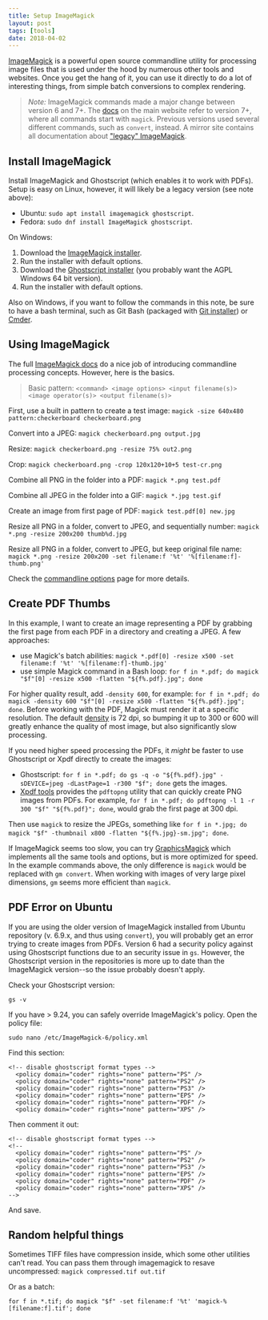 ```yaml
---
title: Setup ImageMagick
layout: post
tags: [tools]
date: 2018-04-02
---
```


[ImageMagick](https://imagemagick.org/) is a powerful open source commandline utility for processing image files that is used under the hood by numerous other tools and websites.
Once you get the hang of it, you can use it directly to do a lot of interesting things, from simple batch conversions to complex rendering.

> *Note:* ImageMagick commands made a major change between version 6 and 7+. 
> The [docs](http://www.imagemagick.org/script/command-line-processing.php) on the main website refer to version 7+, where all commands start with `magick`. 
> Previous versions used several different commands, such as `convert`, instead.
> A mirror site contains all documentation about ["legacy" ImageMagick](https://legacy.imagemagick.org/script/command-line-processing.php).

## Install ImageMagick

Install ImageMagick and Ghostscript (which enables it to work with PDFs).
Setup is easy on Linux, however, it will likely be a legacy version (see note above):

- Ubuntu: `sudo apt install imagemagick ghostscript`.
- Fedora: `sudo dnf install ImageMagick ghostscript`.

On Windows:

1. Download the [ImageMagick installer](http://www.imagemagick.org/script/download.php#windows).
2. Run the installer with default options.
3. Download the [Ghostscript installer](https://www.ghostscript.com/download/gsdnld.html) (you probably want the AGPL Windows 64 bit version).
4. Run the installer with default options.

Also on Windows, if you want to follow the commands in this note, be sure to have a bash terminal, such as Git Bash (packaged with [Git installer](https://git-scm.com/)) or [Cmder](https://evanwill.github.io/_drafts/notes/cmdr.html).

## Using ImageMagick

The full [ImageMagick docs](http://www.imagemagick.org/script/command-line-processing.php) do a nice job of introducing commandline processing concepts. 
However, here is the basics.

> Basic pattern: `<command> <image options> <input filename(s)> <image operator(s)> <output filename(s)>`

First, use a built in pattern to create a test image: 
`magick -size 640x480 pattern:checkerboard checkerboard.png`

Convert into a JPEG: 
`magick checkerboard.png output.jpg`

Resize:
`magick checkerboard.png -resize 75% out2.png`

Crop:
`magick checkerboard.png -crop 120x120+10+5 test-cr.png`

Combine all PNG in the folder into a PDF:
`magick *.png test.pdf`

Combine all JPEG in the folder into a GIF:
`magick *.jpg test.gif`

Create an image from first page of PDF:
`magick test.pdf[0] new.jpg`

Resize all PNG in a folder, convert to JPEG, and sequentially number:
`magick *.png -resize 200x200 thumb%d.jpg`

Resize all PNG in a folder, convert to JPEG, but keep original file name: 
`magick *.png -resize 200x200 -set filename:f '%t' '%[filename:f]-thumb.png'`

Check the [commandline options](https://www.imagemagick.org/script/command-line-options.php) page for more details. 

## Create PDF Thumbs

In this example, I want to create an image representing a PDF by grabbing the first page from each PDF in a directory and creating a JPEG. 
A few approaches: 

- use Magick's batch abilities: `magick *.pdf[0] -resize x500 -set filename:f '%t' '%[filename:f]-thumb.jpg'`
- use simple Magick command in a Bash loop: `for f in *.pdf; do magick "$f"[0] -resize x500 -flatten "${f%.pdf}.jpg"; done`

For higher quality result, add `-density 600`, for example: `for f in *.pdf; do magick -density 600 "$f"[0] -resize x500 -flatten "${f%.pdf}.jpg"; done`. 
Before working with the PDF, Magick must render it at a specific resolution.
The default [density](https://www.imagemagick.org/script/command-line-options.php#density) is 72 dpi, so bumping it up to 300 or 600 will greatly enhance the quality of most image, but also significantly slow processing.

If you need higher speed processing the PDFs, it *might* be faster to use Ghostscript or Xpdf directly to create the images:

- Ghostscript: `for f in *.pdf; do gs -q -o "${f%.pdf}.jpg" -sDEVICE=jpeg -dLastPage=1 -r300 "$f"; done` gets the images. 
- [Xpdf tools](http://www.xpdfreader.com/index.html) provides the `pdftopng` utility that can quickly create PNG images from PDFs. For example, `for f in *.pdf; do pdftopng -l 1 -r 300 "$f" "${f%.pdf}"; done`, would grab the first page at 300 dpi.

Then use `magick` to resize the JPEGs, something like `for f in *.jpg; do magick "$f" -thumbnail x800 -flatten "${f%.jpg}-sm.jpg"; done`.

If ImageMagick seems too slow, you can try [GraphicsMagick](http://www.graphicsmagick.org/) which implements all the same tools and options, but is more optimized for speed. 
In the example commands above, the only difference is `magick` would be replaced with `gm convert`.
When working with images of very large pixel dimensions, `gm` seems more efficient than `magick`.

## PDF Error on Ubuntu

If you are using the older version of ImageMagick installed from Ubuntu repository (v. 6.9.x, and thus using `convert`), you will probably get an error trying to create images from PDFs. 
Version 6 had a security policy against using Ghostscript functions due to an security issue in `gs`. 
However, the Ghostscript version in the repositories is more up to date than the ImageMagick version--so the issue probably doesn't apply. 

Check your Ghostscript version:

`gs -v`

If you have > 9.24, you can safely override ImageMagick's policy. 
Open the policy file: 

`sudo nano /etc/ImageMagick-6/policy.xml` 

Find this section:

```
<!-- disable ghostscript format types -->
  <policy domain="coder" rights="none" pattern="PS" />
  <policy domain="coder" rights="none" pattern="PS2" />
  <policy domain="coder" rights="none" pattern="PS3" />
  <policy domain="coder" rights="none" pattern="EPS" />
  <policy domain="coder" rights="none" pattern="PDF" />
  <policy domain="coder" rights="none" pattern="XPS" />
```

Then comment it out:

```
<!-- disable ghostscript format types -->
<!--
  <policy domain="coder" rights="none" pattern="PS" />
  <policy domain="coder" rights="none" pattern="PS2" />
  <policy domain="coder" rights="none" pattern="PS3" />
  <policy domain="coder" rights="none" pattern="EPS" />
  <policy domain="coder" rights="none" pattern="PDF" />
  <policy domain="coder" rights="none" pattern="XPS" />
-->
```

And save.

## Random helpful things

Sometimes TIFF files have compression inside, which some other utilities can't read. 
You can pass them through imagemagick to resave uncompressed:
`magick compressed.tif out.tif` 

Or as a batch: 

`for f in *.tif; do magick "$f" -set filename:f '%t' 'magick-%[filename:f].tif'; done`
